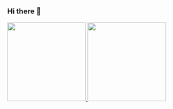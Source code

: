 ### Hi there 👋

<!--
**jairo-ab/jairo-ab** is a ✨ _special_ ✨ repository because its `README.md` (this file) appears on your GitHub profile.

Here are some ideas to get you started:

- 🔭 I’m currently working on ...
- 🌱 I’m currently learning ...
- 👯 I’m looking to collaborate on ...
- 🤔 I’m looking for help with ...
- 💬 Ask me about ...
- 📫 How to reach me: ...
- 😄 Pronouns: ...
- ⚡ Fun fact: ...
-->
<div align="height">
  <a href="https://github.com/jairo-ab">
  <img height="180em" src="https://github-readme-stats.vercel.app/api?username=jairo-ab&show_icons=true&theme=gruvbox&include_all_commits=true&count_private=true"/>
  <img height="180em" src="https://github-readme-stats.vercel.app/api/top-langs/?username=jairo-ab&layout=compact&langs_count=7&theme=gruvbox"/>
</div>

